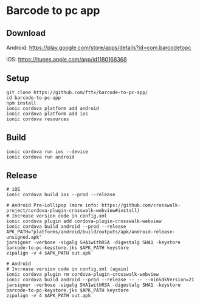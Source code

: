 # Barcode to pc app

## Download
Android: https://play.google.com/store/apps/details?id=com.barcodetopc

iOS: https://itunes.apple.com/app/id1180168368

## Setup
```
git clone https://github.com/fttx/barcode-to-pc-app/
cd barcode-to-pc-app
npm install
ionic cordova platform add android
ionic cordova platform add ios
ionic cordova resources
```

## Build
```
ionic cordova run ios --device
ionic cordova run android
```

## Release
```
# iOS
ionic cordova build ios --prod --release

# Android Pre-Lollipop (more info: https://github.com/crosswalk-project/cordova-plugin-crosswalk-webview#install)
# Increase version code in config.xml
ionic cordova plugin add cordova-plugin-crosswalk-webview
ionic cordova build android --prod --release
APK_PATH="platforms/android/build/outputs/apk/android-release-unsigned.apk"
jarsigner -verbose -sigalg SHA1withRSA -digestalg SHA1 -keystore barcode-to-pc-keystore.jks $APK_PATH keystore
zipalign -v 4 $APK_PATH out.apk

# Android
# Increase version code in config.xml (again)
ionic cordova plugin rm cordova-plugin-crosswalk-webview
ionic cordova build android --prod --release -- -- --minSdkVersion=21
jarsigner -verbose -sigalg SHA1withRSA -digestalg SHA1 -keystore barcode-to-pc-keystore.jks $APK_PATH keystore
zipalign -v 4 $APK_PATH out.apk
```
